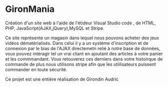 # GironMania

Création d'un site web  à l'aide de l'étideur Visual Studio code , de HTML, PHP, JavaScript(AJAX,jQuery),MySQL et Stripe.

Ce site représente un magasin dans lequel nous pouvons acheter des jeux vidéos dématérialisés.
Dans celui il y a un système d'inscription et de connexion par le bias de l'AJAX directemetn relié à notre base de données, vous pouvez intéragir tel un vrai cliant en ajoutant des articles à votre panier et les commmandant. Vous retouverez ces derniers dans votre histoirque de commande de plus nous utilisons stripe afin que les utiilisateurs puissent commander en toute sécurité.

Ce projet est une entière réalisation de Girondin Audric 
